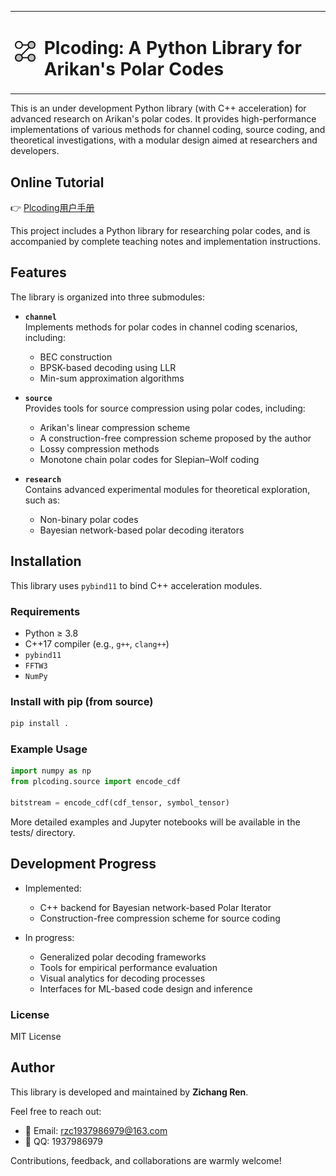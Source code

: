 <table>
  <tr>
    <td><img src="logo.png" alt="plcoding logo" width="60"/></td>
    <td><h1>Plcoding: A Python Library for Arikan's Polar Codes</h1></td>
  </tr>
</table>

This is an under development Python library (with C++ acceleration) for advanced research on Arikan's polar codes. It provides high-performance implementations of various methods for channel coding, source coding, and theoretical investigations, with a modular design aimed at researchers and developers.

## Online Tutorial

👉 [Plcoding用户手册](https://renzichang.github.io/plcoding/)

This project includes a Python library for researching polar codes, and is accompanied by complete teaching notes and implementation instructions.

## Features

The library is organized into three submodules:

- **`channel`**  
  Implements methods for polar codes in channel coding scenarios, including:
  - BEC construction
  - BPSK-based decoding using LLR
  - Min-sum approximation algorithms

- **`source`**  
  Provides tools for source compression using polar codes, including:
  - Arikan's linear compression scheme
  - A construction-free compression scheme proposed by the author
  - Lossy compression methods
  - Monotone chain polar codes for Slepian–Wolf coding

- **`research`**  
  Contains advanced experimental modules for theoretical exploration, such as:
  - Non-binary polar codes
  - Bayesian network-based polar decoding iterators

## Installation

This library uses `pybind11` to bind C++ acceleration modules.

### Requirements

- Python ≥ 3.8
- C++17 compiler (e.g., `g++`, `clang++`)
- `pybind11`
- `FFTW3`
- `NumPy`

### Install with pip (from source)

```bash
pip install .
```

### Example Usage

```python
import numpy as np
from plcoding.source import encode_cdf

bitstream = encode_cdf(cdf_tensor, symbol_tensor)
```
More detailed examples and Jupyter notebooks will be available in the tests/ directory.

## Development Progress

- Implemented:
  - C++ backend for Bayesian network-based Polar Iterator
  - Construction-free compression scheme for source coding

- In progress:
  - Generalized polar decoding frameworks
  - Tools for empirical performance evaluation
  - Visual analytics for decoding processes
  - Interfaces for ML-based code design and inference

### License

MIT License

## Author

This library is developed and maintained by **Zichang Ren**.

Feel free to reach out:

- 📧 Email: [rzc1937986979@163.com](mailto:rzc1937986979@163.com)
- 💬 QQ: 1937986979

Contributions, feedback, and collaborations are warmly welcome!
